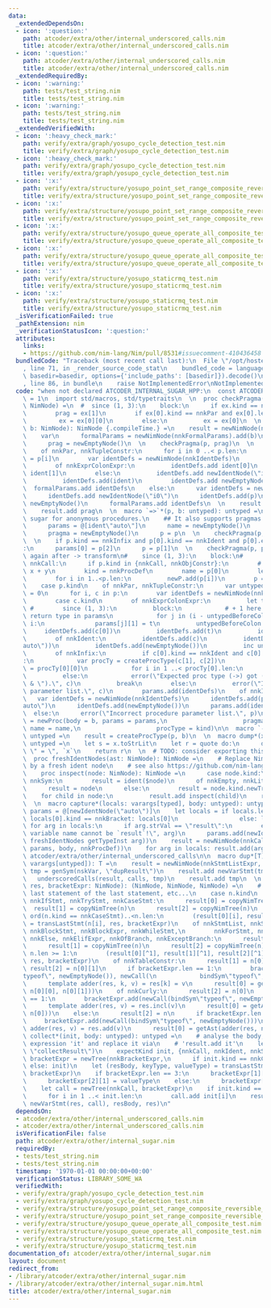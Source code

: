 ```yaml
---
data:
  _extendedDependsOn:
  - icon: ':question:'
    path: atcoder/extra/other/internal_underscored_calls.nim
    title: atcoder/extra/other/internal_underscored_calls.nim
  - icon: ':question:'
    path: atcoder/extra/other/internal_underscored_calls.nim
    title: atcoder/extra/other/internal_underscored_calls.nim
  _extendedRequiredBy:
  - icon: ':warning:'
    path: tests/test_string.nim
    title: tests/test_string.nim
  - icon: ':warning:'
    path: tests/test_string.nim
    title: tests/test_string.nim
  _extendedVerifiedWith:
  - icon: ':heavy_check_mark:'
    path: verify/extra/graph/yosupo_cycle_detection_test.nim
    title: verify/extra/graph/yosupo_cycle_detection_test.nim
  - icon: ':heavy_check_mark:'
    path: verify/extra/graph/yosupo_cycle_detection_test.nim
    title: verify/extra/graph/yosupo_cycle_detection_test.nim
  - icon: ':x:'
    path: verify/extra/structure/yosupo_point_set_range_composite_reversible_splay_tree_test.nim
    title: verify/extra/structure/yosupo_point_set_range_composite_reversible_splay_tree_test.nim
  - icon: ':x:'
    path: verify/extra/structure/yosupo_point_set_range_composite_reversible_splay_tree_test.nim
    title: verify/extra/structure/yosupo_point_set_range_composite_reversible_splay_tree_test.nim
  - icon: ':x:'
    path: verify/extra/structure/yosupo_queue_operate_all_composite_test.nim
    title: verify/extra/structure/yosupo_queue_operate_all_composite_test.nim
  - icon: ':x:'
    path: verify/extra/structure/yosupo_queue_operate_all_composite_test.nim
    title: verify/extra/structure/yosupo_queue_operate_all_composite_test.nim
  - icon: ':x:'
    path: verify/extra/structure/yosupo_staticrmq_test.nim
    title: verify/extra/structure/yosupo_staticrmq_test.nim
  - icon: ':x:'
    path: verify/extra/structure/yosupo_staticrmq_test.nim
    title: verify/extra/structure/yosupo_staticrmq_test.nim
  _isVerificationFailed: true
  _pathExtension: nim
  _verificationStatusIcon: ':question:'
  attributes:
    links:
    - https://github.com/nim-lang/Nim/pull/8531#issuecomment-410436458
  bundledCode: "Traceback (most recent call last):\n  File \"/opt/hostedtoolcache/Python/3.9.6/x64/lib/python3.9/site-packages/onlinejudge_verify/documentation/build.py\"\
    , line 71, in _render_source_code_stat\n    bundled_code = language.bundle(stat.path,\
    \ basedir=basedir, options={'include_paths': [basedir]}).decode()\n  File \"/opt/hostedtoolcache/Python/3.9.6/x64/lib/python3.9/site-packages/onlinejudge_verify/languages/nim.py\"\
    , line 86, in bundle\n    raise NotImplementedError\nNotImplementedError\n"
  code: "when not declared ATCODER_INTERNAL_SUGAR_HPP:\n  const ATCODER_INTERNAL_SUGAR_HPP*\
    \ = 1\n  import std/macros, std/typetraits\n  \n  proc checkPragma(ex, prag: var\
    \ NimNode) =\n  #  since (1, 3):\n    block:\n      if ex.kind == nnkPragmaExpr:\n\
    \        prag = ex[1]\n        if ex[0].kind == nnkPar and ex[0].len == 1:\n \
    \         ex = ex[0][0]\n        else:\n          ex = ex[0]\n  \n  proc createProcType(p,\
    \ b: NimNode): NimNode {.compileTime.} =\n    result = newNimNode(nnkProcTy)\n\
    \    var\n      formalParams = newNimNode(nnkFormalParams).add(b)\n      p = p\n\
    \      prag = newEmptyNode()\n  \n    checkPragma(p, prag)\n  \n    case p.kind\n\
    \    of nnkPar, nnkTupleConstr:\n      for i in 0 ..< p.len:\n        let ident\
    \ = p[i]\n        var identDefs = newNimNode(nnkIdentDefs)\n        case ident.kind\n\
    \        of nnkExprColonExpr:\n          identDefs.add ident[0]\n          identDefs.add\
    \ ident[1]\n        else:\n          identDefs.add newIdentNode(\"i\" & $i)\n\
    \          identDefs.add(ident)\n        identDefs.add newEmptyNode()\n      \
    \  formalParams.add identDefs\n    else:\n      var identDefs = newNimNode(nnkIdentDefs)\n\
    \      identDefs.add newIdentNode(\"i0\")\n      identDefs.add(p)\n      identDefs.add\
    \ newEmptyNode()\n      formalParams.add identDefs\n  \n    result.add formalParams\n\
    \    result.add prag\n  \n  macro `=>`*(p, b: untyped): untyped =\n    ## Syntax\
    \ sugar for anonymous procedures.\n    ## It also supports pragmas.\n    var\n\
    \      params = @[ident\"auto\"]\n      name = newEmptyNode()\n      kind = nnkLambda\n\
    \      pragma = newEmptyNode()\n      p = p\n  \n    checkPragma(p, pragma)\n\
    \  \n    if p.kind == nnkInfix and p[0].kind == nnkIdent and p[0].eqIdent\"->\"\
    :\n      params[0] = p[2]\n      p = p[1]\n  \n    checkPragma(p, pragma) # check\
    \ again after -> transform\n#    since (1, 3):\n    block:\n#      if p.kind ==\
    \ nnkCall:\n      if p.kind in {nnkCall, nnkObjConstr}:\n        # foo(x, y) =>\
    \ x + y\n        kind = nnkProcDef\n        name = p[0]\n        let newP = newNimNode(nnkPar)\n\
    \        for i in 1..<p.len:\n          newP.add(p[i])\n        p = newP\n  \n\
    \    case p.kind\n    of nnkPar, nnkTupleConstr:\n      var untypedBeforeColon\
    \ = 0\n      for i, c in p:\n        var identDefs = newNimNode(nnkIdentDefs)\n\
    \        case c.kind\n        of nnkExprColonExpr:\n          let t = c[1]\n \
    \ #        since (1, 3):\n          block:\n            # + 1 here because of\
    \ return type in params\n            for j in (i - untypedBeforeColon + 1) ..\
    \ i:\n              params[j][1] = t\n          untypedBeforeColon = 0\n     \
    \     identDefs.add(c[0])\n          identDefs.add(t)\n          identDefs.add(newEmptyNode())\n\
    \        of nnkIdent:\n          identDefs.add(c)\n          identDefs.add(newIdentNode(\"\
    auto\"))\n          identDefs.add(newEmptyNode())\n          inc untypedBeforeColon\n\
    \        of nnkInfix:\n          if c[0].kind == nnkIdent and c[0].eqIdent\"->\"\
    :\n            var procTy = createProcType(c[1], c[2])\n            params[0]\
    \ = procTy[0][0]\n            for i in 1 ..< procTy[0].len:\n              params.add(procTy[0][i])\n\
    \          else:\n            error(\"Expected proc type (->) got (\" & c[0].strVal\
    \ & \").\", c)\n          break\n        else:\n          error(\"Incorrect procedure\
    \ parameter list.\", c)\n        params.add(identDefs)\n    of nnkIdent:\n   \
    \   var identDefs = newNimNode(nnkIdentDefs)\n      identDefs.add(p)\n      identDefs.add(ident\"\
    auto\")\n      identDefs.add(newEmptyNode())\n      params.add(identDefs)\n  \
    \  else:\n      error(\"Incorrect procedure parameter list.\", p)\n    result\
    \ = newProc(body = b, params = params,\n                     pragmas = pragma,\
    \ name = name,\n                     procType = kind)\n\n  macro `->`*(p, b: untyped):\
    \ untyped =\n    result = createProcType(p, b)\n  \n  macro dump*(x: untyped):\
    \ untyped =\n    let s = x.toStrLit\n    let r = quote do:\n      debugEcho `s`,\
    \ \" = \", `x`\n    return r\n  \n  # TODO: consider exporting this in macros.nim\n\
    \  proc freshIdentNodes(ast: NimNode): NimNode =\n    # Replace NimIdent and NimSym\
    \ by a fresh ident node\n    # see also https://github.com/nim-lang/Nim/pull/8531#issuecomment-410436458\n\
    \    proc inspect(node: NimNode): NimNode =\n      case node.kind:\n      of nnkIdent,\
    \ nnkSym:\n        result = ident($node)\n      of nnkEmpty, nnkLiterals:\n  \
    \      result = node\n      else:\n        result = node.kind.newTree()\n    \
    \    for child in node:\n          result.add inspect(child)\n    result = inspect(ast)\n\
    \  \n  macro capture*(locals: varargs[typed], body: untyped): untyped =\n    var\
    \ params = @[newIdentNode(\"auto\")]\n    let locals = if locals.len == 1 and\
    \ locals[0].kind == nnkBracket: locals[0]\n                 else: locals\n   \
    \ for arg in locals:\n      if arg.strVal == \"result\":\n        error(\"The\
    \ variable name cannot be `result`!\", arg)\n      params.add(newIdentDefs(ident(arg.strVal),\
    \ freshIdentNodes getTypeInst arg))\n    result = newNimNode(nnkCall)\n    result.add(newProc(newEmptyNode(),\
    \ params, body, nnkProcDef))\n    for arg in locals: result.add(arg)\n  \n  import\
    \ atcoder/extra/other/internal_underscored_calls\n\n  macro dup*[T](arg: T, calls:\
    \ varargs[untyped]): T =\n    result = newNimNode(nnkStmtListExpr, arg)\n    let\
    \ tmp = genSym(nskVar, \"dupResult\")\n    result.add newVarStmt(tmp, arg)\n \
    \   underscoredCalls(result, calls, tmp)\n    result.add tmp\n  \n  \n  proc transLastStmt(n,\
    \ res, bracketExpr: NimNode): (NimNode, NimNode, NimNode) =\n    # Looks for the\
    \ last statement of the last statement, etc...\n    case n.kind\n    of nnkIfExpr,\
    \ nnkIfStmt, nnkTryStmt, nnkCaseStmt:\n      result[0] = copyNimTree(n)\n    \
    \  result[1] = copyNimTree(n)\n      result[2] = copyNimTree(n)\n      for i in\
    \ ord(n.kind == nnkCaseStmt)..<n.len:\n        (result[0][i], result[1][^1], result[2][^1])\
    \ = transLastStmt(n[i], res, bracketExpr)\n    of nnkStmtList, nnkStmtListExpr,\
    \ nnkBlockStmt, nnkBlockExpr, nnkWhileStmt,\n        nnkForStmt, nnkElifBranch,\
    \ nnkElse, nnkElifExpr, nnkOfBranch, nnkExceptBranch:\n      result[0] = copyNimTree(n)\n\
    \      result[1] = copyNimTree(n)\n      result[2] = copyNimTree(n)\n      if\
    \ n.len >= 1:\n        (result[0][^1], result[1][^1], result[2][^1]) = transLastStmt(n[^1],\
    \ res, bracketExpr)\n    of nnkTableConstr:\n      result[1] = n[0][0]\n     \
    \ result[2] = n[0][1]\n      if bracketExpr.len == 1:\n        bracketExpr.add([newCall(bindSym\"\
    typeof\", newEmptyNode()), newCall(\n            bindSym\"typeof\", newEmptyNode())])\n\
    \      template adder(res, k, v) = res[k] = v\n      result[0] = getAst(adder(res,\
    \ n[0][0], n[0][1]))\n    of nnkCurly:\n      result[2] = n[0]\n      if bracketExpr.len\
    \ == 1:\n        bracketExpr.add(newCall(bindSym\"typeof\", newEmptyNode()))\n\
    \      template adder(res, v) = res.incl(v)\n      result[0] = getAst(adder(res,\
    \ n[0]))\n    else:\n      result[2] = n\n      if bracketExpr.len == 1:\n   \
    \     bracketExpr.add(newCall(bindSym\"typeof\", newEmptyNode()))\n      template\
    \ adder(res, v) = res.add(v)\n      result[0] = getAst(adder(res, n))\n  \n  macro\
    \ collect*(init, body: untyped): untyped =\n    # analyse the body, find the deepest\
    \ expression 'it' and replace it via\n    # 'result.add it'\n    let res = genSym(nskVar,\
    \ \"collectResult\")\n    expectKind init, {nnkCall, nnkIdent, nnkSym}\n    let\
    \ bracketExpr = newTree(nnkBracketExpr,\n      if init.kind == nnkCall: init[0]\
    \ else: init)\n    let (resBody, keyType, valueType) = transLastStmt(body, res,\
    \ bracketExpr)\n    if bracketExpr.len == 3:\n      bracketExpr[1][1] = keyType\n\
    \      bracketExpr[2][1] = valueType\n    else:\n      bracketExpr[1][1] = valueType\n\
    \    let call = newTree(nnkCall, bracketExpr)\n    if init.kind == nnkCall:\n\
    \      for i in 1 ..< init.len:\n        call.add init[i]\n    result = newTree(nnkStmtListExpr,\
    \ newVarStmt(res, call), resBody, res)\n"
  dependsOn:
  - atcoder/extra/other/internal_underscored_calls.nim
  - atcoder/extra/other/internal_underscored_calls.nim
  isVerificationFile: false
  path: atcoder/extra/other/internal_sugar.nim
  requiredBy:
  - tests/test_string.nim
  - tests/test_string.nim
  timestamp: '1970-01-01 00:00:00+00:00'
  verificationStatus: LIBRARY_SOME_WA
  verifiedWith:
  - verify/extra/graph/yosupo_cycle_detection_test.nim
  - verify/extra/graph/yosupo_cycle_detection_test.nim
  - verify/extra/structure/yosupo_point_set_range_composite_reversible_splay_tree_test.nim
  - verify/extra/structure/yosupo_point_set_range_composite_reversible_splay_tree_test.nim
  - verify/extra/structure/yosupo_queue_operate_all_composite_test.nim
  - verify/extra/structure/yosupo_queue_operate_all_composite_test.nim
  - verify/extra/structure/yosupo_staticrmq_test.nim
  - verify/extra/structure/yosupo_staticrmq_test.nim
documentation_of: atcoder/extra/other/internal_sugar.nim
layout: document
redirect_from:
- /library/atcoder/extra/other/internal_sugar.nim
- /library/atcoder/extra/other/internal_sugar.nim.html
title: atcoder/extra/other/internal_sugar.nim
---
```

